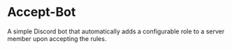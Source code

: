 # Accept-Bot
A simple Discord bot that automatically adds a configurable role to a server member upon accepting the rules.
